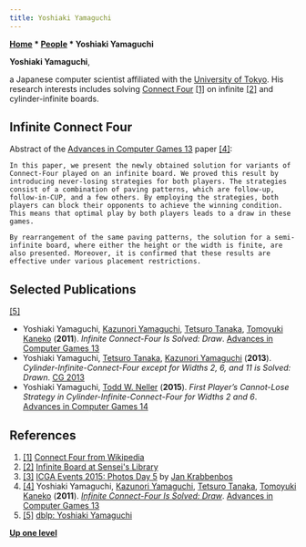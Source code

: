 ```yaml
---
title: Yoshiaki Yamaguchi
---
```

**[Home](Home "Home") \* [People](People "People") \* Yoshiaki Yamaguchi**


**Yoshiaki Yamaguchi**,  

a Japanese computer scientist affiliated with the [University of Tokyo](https://en.wikipedia.org/wiki/University_of_Tokyo). His research interests includes solving [Connect Four](Connect_Four "Connect Four") <a id="cite-note-1" href="#cite-ref-1">[1]</a> on infinite <a id="cite-note-2" href="#cite-ref-2">[2]</a> and cylinder-infinite boards.



## Infinite Connect Four


Abstract of the [Advances in Computer Games 13](Advances_in_Computer_Games_13 "Advances in Computer Games 13") paper <a id="cite-note-4" href="#cite-ref-4">[4]</a>:




```
In this paper, we present the newly obtained solution for variants of Connect-Four played on an infinite board. We proved this result by introducing never-losing strategies for both players. The strategies consist of a combination of paving patterns, which are follow-up, follow-in-CUP, and a few others. By employing the strategies, both players can block their opponents to achieve the winning condition. This means that optimal play by both players leads to a draw in these games.

```


```
By rearrangement of the same paving patterns, the solution for a semi-infinite board, where either the height or the width is finite, are also presented. Moreover, it is confirmed that these results are effective under various placement restrictions. 

```

## Selected Publications


<a id="cite-note-5" href="#cite-ref-5">[5]</a>



* Yoshiaki Yamaguchi, [Kazunori Yamaguchi](Kazunori_Yamaguchi "Kazunori Yamaguchi"), [Tetsuro Tanaka](Tetsuro_Tanaka "Tetsuro Tanaka"), [Tomoyuki Kaneko](Tomoyuki_Kaneko "Tomoyuki Kaneko") (**2011**). *Infinite Connect-Four Is Solved: Draw*. [Advances in Computer Games 13](Advances_in_Computer_Games_13 "Advances in Computer Games 13")
* Yoshiaki Yamaguchi, [Tetsuro Tanaka](Tetsuro_Tanaka "Tetsuro Tanaka"), [Kazunori Yamaguchi](Kazunori_Yamaguchi "Kazunori Yamaguchi") (**2013**). *Cylinder-Infinite-Connect-Four except for Widths 2, 6, and 11 is Solved: Drawn*. [CG 2013](CG_2013 "CG 2013")
* Yoshiaki Yamaguchi, [Todd W. Neller](Todd_W._Neller "Todd W. Neller") (**2015**). *First Player’s Cannot-Lose Strategy in Cylinder-Infinite-Connect-Four for Widths 2 and 6*. [Advances in Computer Games 14](Advances_in_Computer_Games_14 "Advances in Computer Games 14")


## References


1. <a id="cite-ref-1" href="#cite-note-1">[1]</a> [Connect Four from Wikipedia](https://en.wikipedia.org/wiki/Connect_Four)
2. <a id="cite-ref-2" href="#cite-note-2">[2]</a> [Infinite Board at Sensei's Library](http://senseis.xmp.net/?InfiniteBoard)
3. <a id="cite-ref-3" href="#cite-note-3">[3]</a> [ICGA Events 2015: Photos Day 5](https://icga.org/?page_id=1431) by [Jan Krabbenbos](Jan_Krabbenbos "Jan Krabbenbos")
4. <a id="cite-ref-4" href="#cite-note-4">[4]</a>  Yoshiaki Yamaguchi, [Kazunori Yamaguchi](Kazunori_Yamaguchi "Kazunori Yamaguchi"), [Tetsuro Tanaka](Tetsuro_Tanaka "Tetsuro Tanaka"), [Tomoyuki Kaneko](Tomoyuki_Kaneko "Tomoyuki Kaneko") (**2011**). *[Infinite Connect-Four Is Solved: Draw](http://link.springer.com/chapter/10.1007/978-3-642-31866-5_18)*. [Advances in Computer Games 13](Advances_in_Computer_Games_13 "Advances in Computer Games 13")
5. <a id="cite-ref-5" href="#cite-note-5">[5]</a> [dblp: Yoshiaki Yamaguchi](http://www.informatik.uni-trier.de/~ley/pers/hd/y/Yamaguchi:Yoshiaki.html)

**[Up one level](People "People")**







 

